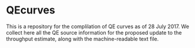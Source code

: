 # QEcurves
This is a repository for the complilation of QE curves as of 28 July 2017. We collect here all the QE source information for the proposed  update to the throughput estimate, along with the machine-readable text file.
